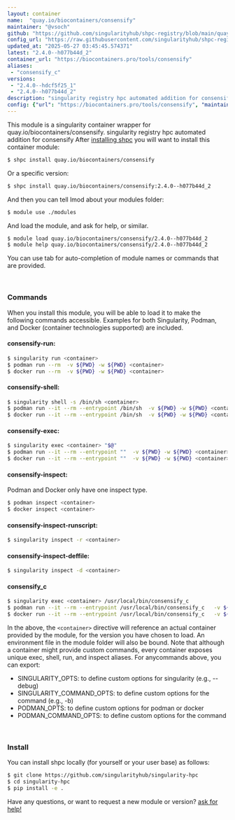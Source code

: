 ```yaml
---
layout: container
name:  "quay.io/biocontainers/consensify"
maintainer: "@vsoch"
github: "https://github.com/singularityhub/shpc-registry/blob/main/quay.io/biocontainers/consensify/container.yaml"
config_url: "https://raw.githubusercontent.com/singularityhub/shpc-registry/main/quay.io/biocontainers/consensify/container.yaml"
updated_at: "2025-05-27 03:45:45.574371"
latest: "2.4.0--h077b44d_2"
container_url: "https://biocontainers.pro/tools/consensify"
aliases:
 - "consensify_c"
versions:
 - "2.4.0--hdcf5f25_1"
 - "2.4.0--h077b44d_2"
description: "singularity registry hpc automated addition for consensify"
config: {"url": "https://biocontainers.pro/tools/consensify", "maintainer": "@vsoch", "description": "singularity registry hpc automated addition for consensify", "latest": {"2.4.0--h077b44d_2": "sha256:0acffd9269917997663df8e5047d5b8a05b34c248c520a84ab9ed58ba0bf0872"}, "tags": {"2.4.0--hdcf5f25_1": "sha256:de3328f8446bf945753224b7f59896fa2cfa7e4e2d27f5cdee01cba258835923", "2.4.0--h077b44d_2": "sha256:0acffd9269917997663df8e5047d5b8a05b34c248c520a84ab9ed58ba0bf0872"}, "docker": "quay.io/biocontainers/consensify", "aliases": {"consensify_c": "/usr/local/bin/consensify_c"}}
---
```


This module is a singularity container wrapper for quay.io/biocontainers/consensify.
singularity registry hpc automated addition for consensify
After [installing shpc](#install) you will want to install this container module:


```bash
$ shpc install quay.io/biocontainers/consensify
```

Or a specific version:

```bash
$ shpc install quay.io/biocontainers/consensify:2.4.0--h077b44d_2
```

And then you can tell lmod about your modules folder:

```bash
$ module use ./modules
```

And load the module, and ask for help, or similar.

```bash
$ module load quay.io/biocontainers/consensify/2.4.0--h077b44d_2
$ module help quay.io/biocontainers/consensify/2.4.0--h077b44d_2
```

You can use tab for auto-completion of module names or commands that are provided.

<br>

### Commands

When you install this module, you will be able to load it to make the following commands accessible.
Examples for both Singularity, Podman, and Docker (container technologies supported) are included.

#### consensify-run:

```bash
$ singularity run <container>
$ podman run --rm  -v ${PWD} -w ${PWD} <container>
$ docker run --rm  -v ${PWD} -w ${PWD} <container>
```

#### consensify-shell:

```bash
$ singularity shell -s /bin/sh <container>
$ podman run --it --rm --entrypoint /bin/sh  -v ${PWD} -w ${PWD} <container>
$ docker run --it --rm --entrypoint /bin/sh  -v ${PWD} -w ${PWD} <container>
```

#### consensify-exec:

```bash
$ singularity exec <container> "$@"
$ podman run --it --rm --entrypoint ""  -v ${PWD} -w ${PWD} <container> "$@"
$ docker run --it --rm --entrypoint ""  -v ${PWD} -w ${PWD} <container> "$@"
```

#### consensify-inspect:

Podman and Docker only have one inspect type.

```bash
$ podman inspect <container>
$ docker inspect <container>
```

#### consensify-inspect-runscript:

```bash
$ singularity inspect -r <container>
```

#### consensify-inspect-deffile:

```bash
$ singularity inspect -d <container>
```


#### consensify_c

```bash
$ singularity exec <container> /usr/local/bin/consensify_c
$ podman run --it --rm --entrypoint /usr/local/bin/consensify_c   -v ${PWD} -w ${PWD} <container> -c " $@"
$ docker run --it --rm --entrypoint /usr/local/bin/consensify_c   -v ${PWD} -w ${PWD} <container> -c " $@"
```



In the above, the `<container>` directive will reference an actual container provided
by the module, for the version you have chosen to load. An environment file in the
module folder will also be bound. Note that although a container
might provide custom commands, every container exposes unique exec, shell, run, and
inspect aliases. For anycommands above, you can export:

 - SINGULARITY_OPTS: to define custom options for singularity (e.g., --debug)
 - SINGULARITY_COMMAND_OPTS: to define custom options for the command (e.g., -b)
 - PODMAN_OPTS: to define custom options for podman or docker
 - PODMAN_COMMAND_OPTS: to define custom options for the command

<br>

### Install

You can install shpc locally (for yourself or your user base) as follows:

```bash
$ git clone https://github.com/singularityhub/singularity-hpc
$ cd singularity-hpc
$ pip install -e .
```

Have any questions, or want to request a new module or version? [ask for help!](https://github.com/singularityhub/singularity-hpc/issues)